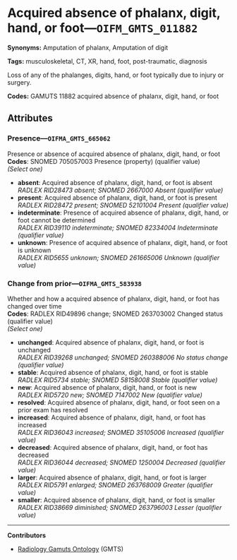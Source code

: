 # Acquired absence of phalanx, digit, hand, or foot—`OIFM_GMTS_011882`

**Synonyms:** Amputation of phalanx, Amputation of digit

**Tags:** musculoskeletal, CT, XR, hand, foot, post-traumatic, diagnosis

Loss of any of the phalanges, digits, hand, or foot typically due to injury or surgery.

**Codes:** GAMUTS 11882 acquired absence of phalanx, digit, hand, or foot

## Attributes

### Presence—`OIFMA_GMTS_665062`

Presence or absence of acquired absence of phalanx, digit, hand, or foot  
**Codes**: SNOMED 705057003 Presence (property) (qualifier value)  
*(Select one)*

- **absent**: Acquired absence of phalanx, digit, hand, or foot is absent  
_RADLEX RID28473 absent; SNOMED 2667000 Absent (qualifier value)_
- **present**: Acquired absence of phalanx, digit, hand, or foot is present  
_RADLEX RID28472 present; SNOMED 52101004 Present (qualifier value)_
- **indeterminate**: Presence of acquired absence of phalanx, digit, hand, or foot cannot be determined  
_RADLEX RID39110 indeterminate; SNOMED 82334004 Indeterminate (qualifier value)_
- **unknown**: Presence of acquired absence of phalanx, digit, hand, or foot is unknown  
_RADLEX RID5655 unknown; SNOMED 261665006 Unknown (qualifier value)_

### Change from prior—`OIFMA_GMTS_583938`

Whether and how a acquired absence of phalanx, digit, hand, or foot has changed over time  
**Codes**: RADLEX RID49896 change; SNOMED 263703002 Changed status (qualifier value)  
*(Select one)*

- **unchanged**: Acquired absence of phalanx, digit, hand, or foot is unchanged  
_RADLEX RID39268 unchanged; SNOMED 260388006 No status change (qualifier value)_
- **stable**: Acquired absence of phalanx, digit, hand, or foot is stable  
_RADLEX RID5734 stable; SNOMED 58158008 Stable (qualifier value)_
- **new**: Acquired absence of phalanx, digit, hand, or foot is new  
_RADLEX RID5720 new; SNOMED 7147002 New (qualifier value)_
- **resolved**: Acquired absence of phalanx, digit, hand, or foot seen on a prior exam has resolved  
- **increased**: Acquired absence of phalanx, digit, hand, or foot has increased  
_RADLEX RID36043 increased; SNOMED 35105006 Increased (qualifier value)_
- **decreased**: Acquired absence of phalanx, digit, hand, or foot has decreased  
_RADLEX RID36044 decreased; SNOMED 1250004 Decreased (qualifier value)_
- **larger**: Acquired absence of phalanx, digit, hand, or foot is larger  
_RADLEX RID5791 enlarged; SNOMED 263768009 Greater (qualifier value)_
- **smaller**: Acquired absence of phalanx, digit, hand, or foot is smaller  
_RADLEX RID38669 diminished; SNOMED 263796003 Lesser (qualifier value)_

---

**Contributors**

- [Radiology Gamuts Ontology](https://gamuts.net/) (GMTS)